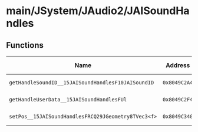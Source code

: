 # main/JSystem/JAudio2/JAISoundHandles

## Functions

| Name | Address | Match % |
|------|---------|---------|
| `getHandleSoundID__15JAISoundHandlesF10JAISoundID` | `0x8049C2A4` | :x: (0.0%) |
| `getHandleUserData__15JAISoundHandlesFUl` | `0x8049C2F4` | :x: (0.0%) |
| `setPos__15JAISoundHandlesFRCQ29JGeometry8TVec3<f>` | `0x8049C340` | :x: (0.0%) |